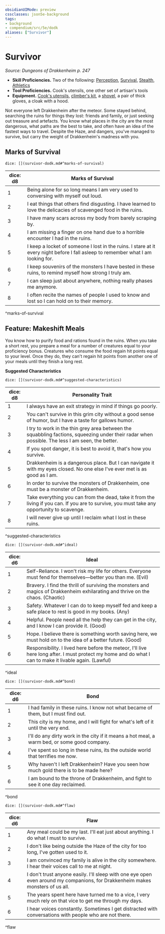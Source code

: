 ```yaml
---
obsidianUIMode: preview
cssclasses: json5e-background
tags:
- background
- compendium/src/5e/dodk
aliases: ["Survivor"]
---
```

# Survivor
*Source: Dungeons of Drakkenheim p. 247*  

- **Skill Proficiencies.** Two of the following: [Perception](2-Mechanics/CLI/rules/skills.md#Perception), [Survival](2-Mechanics/CLI/rules/skills.md#Survival), [Stealth](2-Mechanics/CLI/rules/skills.md#Stealth), [Athletics](2-Mechanics/CLI/rules/skills.md#Athletics)  
- **Tool Proficiencies.** Cook's utensils, one other set of artisan's tools  
- **Equipment.** [Cook's utensils](2-Mechanics/CLI/items/cooks-utensils.md), [climber's kit](2-Mechanics/CLI/items/climbers-kit.md), a [shovel](2-Mechanics/CLI/items/shovel.md), a pair of thick gloves, a cloak with a hood.  

Not everyone left Drakkenheim after the meteor. Some stayed behind, searching the ruins for things they lost: friends and family, or just seeking out treasure and artefacts. You know what places in the city are the most dangerous, what paths are the best to take, and often have an idea of the fastest ways to travel. Despite the Haze, and dangers, you've managed to survive, but carry the weight of Drakkenheim's madness with you.

## Marks of Survival

`dice: [](survivor-dodk.md#^marks-of-survival)`

| dice: d8 | Marks of Survival |
|----------|-------------------|
| 1 | Being alone for so long means I am very used to conversing with myself out loud. |
| 2 | I eat things that others find disgusting. I have learned to love the delicacies of scavenged food in the ruins. |
| 3 | I have many scars across my body from barely scraping by. |
| 4 | I am missing a finger on one hand due to a horrible encounter I had in the ruins. |
| 5 | I keep a locket of someone I lost in the ruins. I stare at it every night before I fall asleep to remember what I am looking for. |
| 6 | I keep souvenirs of the monsters I have bested in these ruins, to remind myself how strong I truly am. |
| 7 | I can sleep just about anywhere, nothing really phases me anymore. |
| 8 | I often recite the names of people I used to know and lost so I can hold on to their memory. |
^marks-of-survival

## Feature: Makeshift Meals

You know how to purify food and rations found in the ruins. When you take a short rest, you prepare a meal for a number of creatures equal to your proficiency bonus. Creatures who consume the food regain hit points equal to your level. Once they do, they can't regain hit points from another one of your meals until they finish a long rest.

**Suggested Characteristics**

`dice: [](survivor-dodk.md#^suggested-characteristics)`

| dice: d8 | Personality Trait |
|----------|-------------------|
| 1 | I always have an exit strategy in mind if things go poorly. |
| 2 | You can't survive in this grim city without a good sense of humor, but I have a taste for gallows humor. |
| 3 | I try to work in the thin grey area between the squabbling factions, squeezing under their radar when possible. The less I am seen, the better. |
| 4 | If you spot danger, it is best to avoid it, that's how you survive. |
| 5 | Drakkenheim is a dangerous place. But I can navigate it with my eyes closed. No one else I've ever met is as good as I am. |
| 6 | In order to survive the monsters of Drakkenheim, one must be a monster of Drakkenheim. |
| 7 | Take everything you can from the dead, take it from the living if you can. If you are to survive, you must take any opportunity to scavenge. |
| 8 | I will never give up until I reclaim what I lost in these ruins. |
^suggested-characteristics

`dice: [](survivor-dodk.md#^ideal)`

| dice: d6 | Ideal |
|----------|-------|
| 1 | Self-Reliance. I won't risk my life for others. Everyone must fend for themselves—better you than me. (Evil) |
| 2 | Bravery. I find the thrill of surviving the monsters and magics of Drakkenheim exhilarating and thrive on the chaos. (Chaotic) |
| 3 | Safety. Whatever I can do to keep myself fed and keep a safe place to rest is good in my books. (Any) |
| 4 | Helpful. People need all the help they can get in the city, and I know I can provide it. (Good) |
| 5 | Hope. I believe there is something worth saving here, we must hold on to the idea of a better future. (Good) |
| 6 | Responsibility. I lived here before the meteor, I'll live here long after. I must protect my home and do what I can to make it livable again. (Lawful) |
^ideal

`dice: [](survivor-dodk.md#^bond)`

| dice: d6 | Bond |
|----------|------|
| 1 | I had family in these ruins. I know not what became of them, but I must find out. |
| 2 | This city is my home, and I will fight for what's left of it until the very end. |
| 3 | I'll do any dirty work in the city if it means a hot meal, a warm bed, or some good company. |
| 4 | I've spent so long in these ruins, its the outside world that terrifies me now. |
| 5 | Why haven't I left Drakkenheim? Have you seen how much gold there is to be made here? |
| 6 | I am bound to the throne of Drakkenheim, and fight to see it one day reclaimed. |
^bond

`dice: [](survivor-dodk.md#^flaw)`

| dice: d6 | Flaw |
|----------|------|
| 1 | Any meal could be my last. I'll eat just about anything. I do what I must to survive. |
| 2 | I don't like being outside the Haze of the city for too long, I've gotten used to it. |
| 3 | I am convinced my family is alive in the city somewhere. I hear their voices call to me at night. |
| 4 | I don't trust anyone easily. I'll sleep with one eye open even around my companions, for Drakkenheim makes monsters of us all. |
| 5 | The years spent here have turned me to a vice, I very much rely on that vice to get me through my days. |
| 6 | I hear voices constantly. Sometimes I get distracted with conversations with people who are not there. |
^flaw
